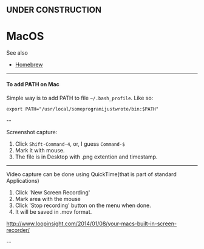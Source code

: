 
## UNDER CONSTRUCTION

# MacOS


See also
- [Homebrew](Homebrew.md)


---

#### To add PATH on Mac

Simple way is to add PATH to file ```~/.bash_profile```. Like so:

    ﻿export PATH="/usr/local/someprogramijustwrote/bin:$PATH"

--

Screenshot capture:
1. Click ```Shift-Command-4```, or, I guess ```Command-$```
2. Mark it with mouse.
3. The file is in Desktop with .png extention and timestamp.

---

Video capture can be done using QuickTime(that is part of standard Applications)
1. Click 'New Screen Recording'
2. Mark area with the mouse
3. Click 'Stop recording' button on the menu when done.
4. It will be saved in .mov format.

http://www.loopinsight.com/2014/01/08/your-macs-built-in-screen-recorder/

--